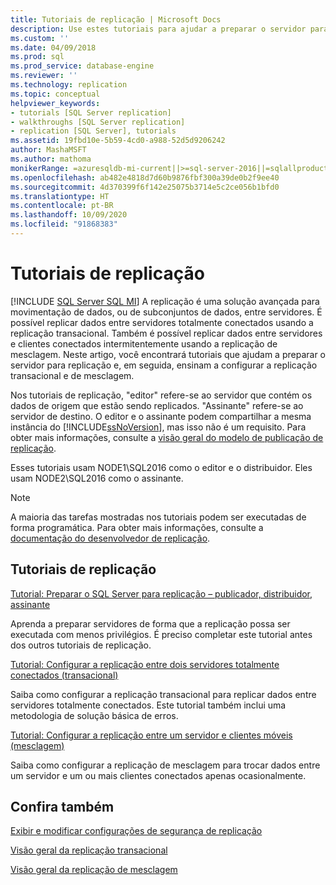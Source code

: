 ```yaml
---
title: Tutoriais de replicação | Microsoft Docs
description: Use estes tutoriais para ajudar a preparar o servidor para replicação no SQL Server e aprender a configurar a replicação transacional e de mesclagem.
ms.custom: ''
ms.date: 04/09/2018
ms.prod: sql
ms.prod_service: database-engine
ms.reviewer: ''
ms.technology: replication
ms.topic: conceptual
helpviewer_keywords:
- tutorials [SQL Server replication]
- walkthroughs [SQL Server replication]
- replication [SQL Server], tutorials
ms.assetid: 19fbd10e-5b59-4cd0-a988-52d5d9206242
author: MashaMSFT
ms.author: mathoma
monikerRange: =azuresqldb-mi-current||>=sql-server-2016||=sqlallproducts-allversions
ms.openlocfilehash: ab482e4818d7d60b9876fbf300a39de0b2f9ee40
ms.sourcegitcommit: 4d370399f6f142e25075b3714e5c2ce056b1bfd0
ms.translationtype: HT
ms.contentlocale: pt-BR
ms.lasthandoff: 10/09/2020
ms.locfileid: "91868383"
---
```

# <a name="replication-tutorials"></a>Tutoriais de replicação
[!INCLUDE [SQL Server SQL MI](../../includes/applies-to-version/sql-asdbmi.md)]
A replicação é uma solução avançada para movimentação de dados, ou de subconjuntos de dados, entre servidores. É possível replicar dados entre servidores totalmente conectados usando a replicação transacional. Também é possível replicar dados entre servidores e clientes conectados intermitentemente usando a replicação de mesclagem. Neste artigo, você encontrará tutoriais que ajudam a preparar o servidor para replicação e, em seguida, ensinam a configurar a replicação transacional e de mesclagem. 
  
Nos tutoriais de replicação, "editor" refere-se ao servidor que contém os dados de origem que estão sendo replicados. "Assinante" refere-se ao servidor de destino. O editor e o assinante podem compartilhar a mesma instância do [!INCLUDE[ssNoVersion](../../includes/ssnoversion-md.md)], mas isso não é um requisito. Para obter mais informações, consulte a [visão geral do modelo de publicação de replicação](../../relational-databases/replication/publish/replication-publishing-model-overview.md).  

Esses tutoriais usam NODE1\SQL2016 como o editor e o distribuidor. Eles usam NODE2\SQL2016 como o assinante. 
  
> [!NOTE]  
> A maioria das tarefas mostradas nos tutoriais podem ser executadas de forma programática. Para obter mais informações, consulte a [documentação do desenvolvedor de replicação](../../relational-databases/replication/concepts/replication-developer-documentation.md).  
  
## <a name="replication-tutorials"></a>Tutoriais de replicação  
[Tutorial: Preparar o SQL Server para replicação – publicador, distribuidor, assinante](../../relational-databases/replication/tutorial-preparing-the-server-for-replication.md) 
 
Aprenda a preparar servidores de forma que a replicação possa ser executada com menos privilégios. É preciso completar este tutorial antes dos outros tutoriais de replicação.  
  
[Tutorial: Configurar a replicação entre dois servidores totalmente conectados (transacional)](../../relational-databases/replication/tutorial-replicating-data-between-continuously-connected-servers.md)

Saiba como configurar a replicação transacional para replicar dados entre servidores totalmente conectados. Este tutorial também inclui uma metodologia de solução básica de erros. 

  
[Tutorial: Configurar a replicação entre um servidor e clientes móveis (mesclagem)](../../relational-databases/replication/tutorial-replicating-data-with-mobile-clients.md)

Saiba como configurar a replicação de mesclagem para trocar dados entre um servidor e um ou mais clientes conectados apenas ocasionalmente.  
  
## <a name="see-also"></a>Confira também  
[Exibir e modificar configurações de segurança de replicação](../../relational-databases/replication/security/view-and-modify-replication-security-settings.md) 

[Visão geral da replicação transacional](./transactional/transactional-replication.md) 

[Visão geral da replicação de mesclagem](./merge/merge-replication.md)

